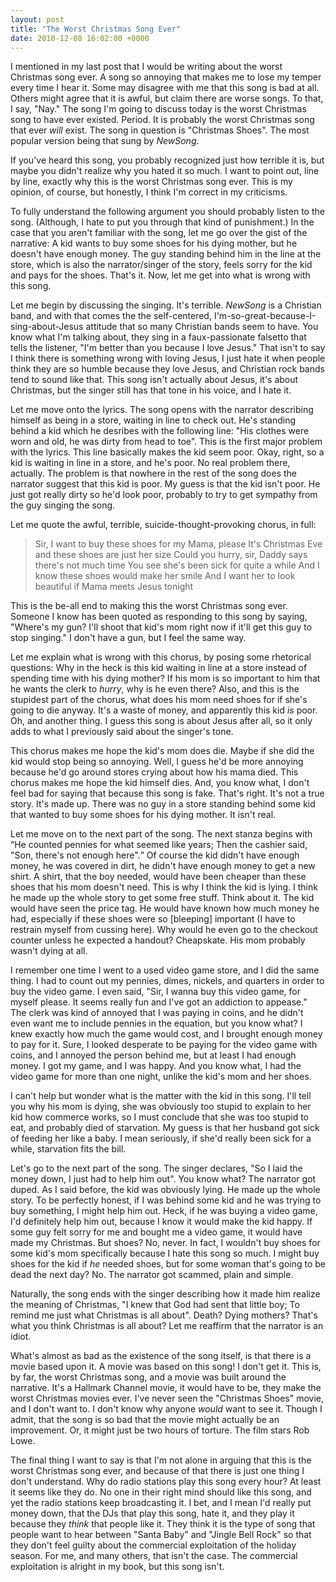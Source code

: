 ```yaml
---
layout: post
title: "The Worst Christmas Song Ever"
date: 2010-12-08 16:02:00 +0000
---
```

I mentioned in my last post that I would be writing about the worst Christmas song ever. A song so annoying that makes me to lose my temper every time I hear it. Some may disagree with me that this song is bad at all. Others might agree that it is awful, but claim there are worse songs. To that, I say, "Nay." The song I'm going to discuss today is the worst Christmas song to have ever existed. Period. It is probably the worst Christmas song that ever <i>will</i> exist. The song in question is "Christmas Shoes". The most popular version being that sung by <i>NewSong</i>.

If you've heard this song, you probably recognized just how terrible it is, but maybe you didn't realize why you hated it so much. I want to point out, line by line, exactly why this is the worst Christmas song ever. This is my opinion, of course, but honestly, I think I'm correct in my criticisms.

To fully understand the following argument you should probably listen to the song. (Although, I hate to put you through that kind of punishment.) In the case that you aren't familiar with the song, let me go over the gist of the narrative: A kid wants to buy some shoes for his dying mother, but he doesn't have enough money. The guy standing behind him in the line at the store, which is also the narrator/singer of the story, feels sorry for the kid and pays for the shoes. That's it. Now, let me get into what is wrong with this song.

Let me begin by discussing the singing. It's terrible. <i>NewSong</i> is a Christian band, and with that comes the the self-centered, I'm-so-great-because-I-sing-about-Jesus attitude that so many Christian bands seem to have. You know what I'm talking about, they sing in a faux-passionate falsetto that tells the listener, "I'm better than you because I love Jesus." That isn't to say I think there is something wrong with loving Jesus, I just hate it when people think they are so humble because they love Jesus, and Christian rock bands tend to sound like that. This song isn't actually about Jesus, it's about Christmas, but the singer still has that tone in his voice, and I hate it.

Let me move onto the lyrics. The song opens with the narrator describing himself as being in a store, waiting in line to check out. He's standing behind a kid which he desribes with the following line: "His clothes were worn and old, he was dirty from head to toe". This is the first major problem with the lyrics. This line basically makes the kid seem poor. Okay, right, so a kid is waiting in line in a store, and he's poor. No real problem there, actually. The problem is that nowhere in the rest of the song does the narrator suggest that this kid is poor. My guess is that the kid isn't poor. He just got really dirty so he'd look poor, probably to try to get sympathy from the guy singing the song.

Let me quote the awful, terrible, suicide-thought-provoking chorus, in full:
<blockquote>Sir, I want to buy these shoes for my Mama, please
It's Christmas Eve and these shoes are just her size
Could you hurry, sir, Daddy says there's not much time
You see she's been sick for quite a while
And I know these shoes would make her smile
And I want her to look beautiful if Mama meets Jesus tonight</blockquote>
This is the be-all end to making this the worst Christmas song ever. Someone I know has been quoted as responding to this song by saying, "Where's my gun? I'll shoot that kid's mom right now if it'll get this guy to stop singing." I don't have a gun, but I feel the same way.

Let me explain what is wrong with this chorus, by posing some rhetorical questions: Why in the heck is this kid waiting in line at a store instead of spending time with his dying mother? If his mom is so important to him that he wants the clerk to <i>hurry</i>, why is he even there? Also, and this is the stupidest part of the chorus, what does his mom need shoes for if she's going to die anyway. It's a waste of money, and apparently this kid <i>is</i> poor. Oh, and another thing. I guess this song is about Jesus after all, so it only adds to what I previously said about the singer's tone.

This chorus makes me hope the kid's mom does die. Maybe if she did the kid would stop being so annoying. Well, I guess he'd be more annoying because he'd go around stores crying about how his mama died. This chorus makes me hope the kid himself dies. And, you know what, I don't feel bad for saying that because this song is fake. That's right. It's not a true story. It's made up. There was no guy in a store standing behind some kid that wanted to buy some shoes for his dying mother. It isn't real.

Let me move on to the next part of the song. The next stanza begins with <q>He counted pennies for what seemed like years; Then the cashier said, "Son, there's not enough here".</q> Of course the kid didn't have enough money, he was covered in dirt, he didn't have enough money to get a new shirt. A shirt, that the boy needed, would have been cheaper than these shoes that his mom doesn't need. This is why I think the kid is lying. I think he made up the whole story to get some free stuff. Think about it. The kid would have seen the price tag. He would have known how much money he had, especially if these shoes were so [bleeping] important (I have to restrain myself from cussing here). Why would he even go to the checkout counter unless he expected a handout? Cheapskate. His mom probably wasn't dying at all.

I remember one time I went to a used video game store, and I did the same thing. I had to count out my pennies, dimes, nickels, and quarters in order to buy the video game. I even said, "Sir, I wanna buy this video game, for myself please. It seems really fun and I've got an addiction to appease." The clerk was kind of annoyed that I was paying in coins, and he didn't even want me to include pennies in the equation, but you know what? I knew exactly how much the game would cost, and I brought enough money to pay for it. Sure, I looked desperate to be paying for the video game with coins, and I annoyed the person behind me, but at least I had enough money. I got my game, and I was happy. And you know what, I had the video game for more than one night, unlike the kid's mom and her shoes.

I can't help but wonder what is the matter with the kid in this song. I'll tell you why his mom is dying, she was obviously too stupid to explain to her kid how commerce works, so I must conclude that she was too stupid to eat, and probably died of starvation. My guess is that her husband got sick of feeding her like a baby. I mean seriously, if she'd really been sick for a while, starvation fits the bill.

Let's go to the next part of the song. The singer declares, "So I laid the money down, I just had to help him out". You know what? The narrator got duped. As I said before, the kid was obviously lying. He made up the whole story. To be perfectly honest, if I was behind some kid and he was trying to buy something, I might help him out. Heck, if he was buying a video game, I'd definitely help him out, because I know it would make the kid happy. If some guy felt sorry for me and bought me a video game, it would have made my Christmas. But shoes? No, never. In fact, I wouldn't buy shoes for some kid's mom specifically because I hate this song so much. I might buy shoes for the kid if <i>he</i> needed shoes, but for some woman that's going to be dead the next day? No. The narrator got scammed, plain and simple.

Naturally, the song ends with the singer describing how it made him realize the meaning of Christmas, "I knew that God had sent that little boy; To remind me just what Christmas is all about". Death? Dying mothers? That's what you think Christmas is all about? Let me reaffirm that the narrator is an idiot.

What's almost as bad as the existence of the song itself, is that there is a movie based upon it. A movie was based on this song! I don't get it. This is, by far, the worst Christmas song, and a movie was built around the narrative. It's a Hallmark Channel movie, it would have to be, they make the worst Christmas movies ever. I've never seen the "Christmas Shoes" movie, and I don't want to. I don't know why anyone <i>would</i> want to see it. Though I admit, that the song is so bad that the movie might actually be an improvement. Or, it might just be two hours of torture. The film stars Rob Lowe.

The final thing I want to say is that I'm not alone in arguing that this is the worst Christmas song ever, and because of that there is just one thing I don't understand. Why do radio stations play this song every hour? At least it seems like they do. No one in their right mind should like this song, and yet the radio stations keep broadcasting it. I bet, and I mean I'd really put money down, that the DJs that play this song, hate it, and they play it because they <i>think</i> that people like it. They think it is the type of song that people want to hear between "Santa Baby" and "Jingle Bell Rock" so that they don't feel guilty about the commercial exploitation of the holiday season. For me, and many others, that isn't the case. The commercial exploitation is alright in my book, but this song isn't.
